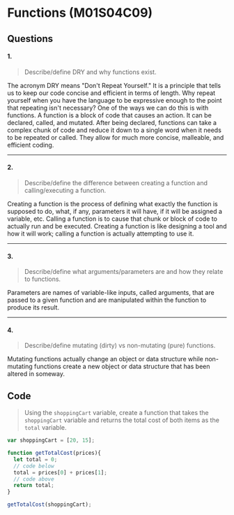 # **Functions (M01S04C09)**
## Questions

#### 1.

>Describe/define DRY and why functions exist.

The acronym DRY means "Don't Repeat Yourself." It is a principle that tells us to keep our code concise and efficient in terms of length. Why repeat yourself when you have the language to be expressive enough to the point that repeating isn't necessary? One of the ways we can do this is with functions. A function is a block of code that causes an action. It can be declared, called, and mutated. After being declared, functions can take a complex chunk of code and reduce it down to a single word when it needs to be repeated or called. They allow for much more concise, malleable, and efficient coding.

---

#### 2.

>Describe/define the difference between creating a function and calling/executing a function.

Creating a function is the process of defining what exactly the function is supposed to do, what, if any, parameters it will have, if it will be assigned a variable, etc. Calling a function is to cause that chunk or block of code to actually run and be executed. Creating a function is like designing a tool and how it will work; calling a function is actually attempting to use it.

---

#### 3.

>Describe/define what arguments/parameters are and how they relate to functions.

Parameters are names of variable-like inputs, called arguments, that are passed to a given function and are manipulated within the function to produce its result.

---

#### 4.

>Describe/define mutating (dirty) vs non-mutating (pure) functions.

Mutating functions actually change an object or data structure while non-mutating functions create a new object or data structure that has been altered in someway.

## Code

>Using the `shoppingCart` variable, create a function that takes the `shoppingCart` variable and returns the total cost of both items as the `total` variable.

```js
var shoppingCart = [20, 15];

function getTotalCost(prices){
  let total = 0;
  // code below
  total = prices[0] + prices[1];
  // code above
  return total;
}

getTotalCost(shoppingCart);
```
